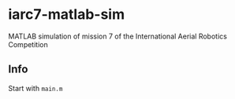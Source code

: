 # iarc7-matlab-sim
MATLAB simulation of mission 7 of the International Aerial Robotics Competition

## Info
Start with `main.m`